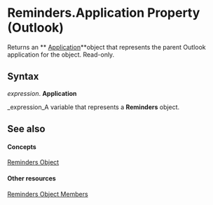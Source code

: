 
# Reminders.Application Property (Outlook)

Returns an  ** [Application](797003e7-ecd1-eccb-eaaf-32d6ddde8348.md)**object that represents the parent Outlook application for the object. Read-only.


## Syntax

 _expression_. **Application**

 _expression_A variable that represents a  **Reminders** object.


## See also


#### Concepts


 [Reminders Object](66b94251-7fe4-886b-7c29-7feac4440dee.md)
#### Other resources


 [Reminders Object Members](f430b84a-2a9f-f7c1-b041-89a3d00deab6.md)
